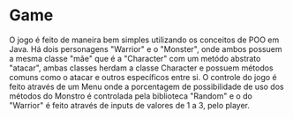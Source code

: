 # Game
O jogo é feito de maneira bem simples utilizando os conceitos de POO em Java. Há dois personagens "Warrior" e o "Monster", onde ambos possuem a mesma classe "mãe" que é a "Character" com um metódo abstrato "atacar", ambas classes herdam a classe Character e possuem métodos comuns como o atacar e outros específicos entre si. O controle do jogo é feito através de um Menu onde a porcentagem de possibilidade de uso dos métodos do Monstro é controlada pela biblioteca "Random" e o do "Warrior" é feito através de inputs de valores de 1 a 3, pelo player.

